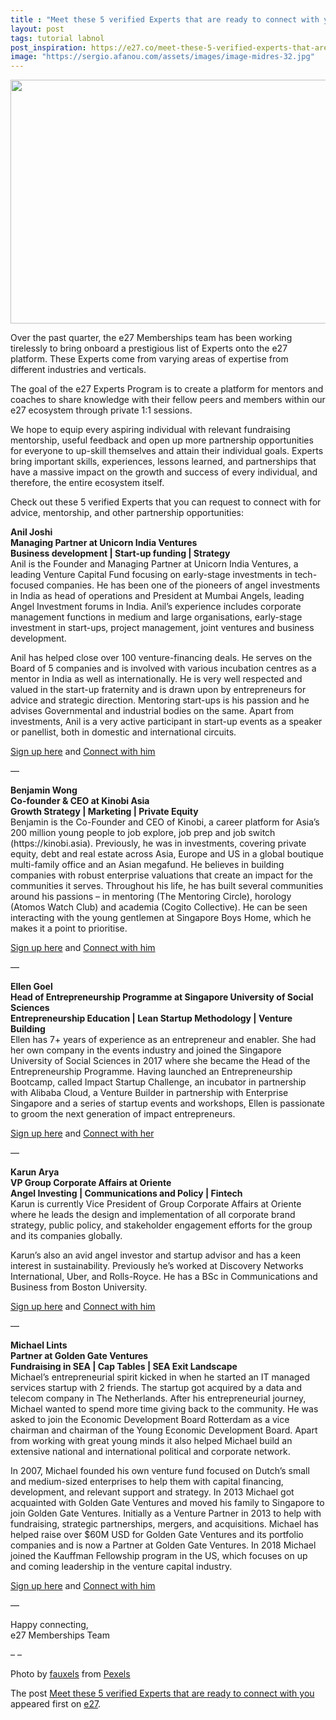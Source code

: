 ```yaml
---
title : "Meet these 5 verified Experts that are ready to connect with you"
layout: post
tags: tutorial labnol
post_inspiration: https://e27.co/meet-these-5-verified-experts-that-are-ready-to-connect-with-you-20210405/
image: "https://sergio.afanou.com/assets/images/image-midres-32.jpg"
---
```


<img loading="lazy" class="size-full wp-image-413222 aligncenter" src="https://e27.co/wp-content/uploads/2021/04/Experts-Program.png" alt="" width="690" height="390" />
<p>Over the past quarter, the e27 Memberships team has been working tirelessly to bring onboard a prestigious list of Experts onto the e27 platform. These Experts come from varying areas of expertise from different industries and verticals.</p>
<p>The goal of the e27 Experts Program is to create a platform for mentors and coaches to share knowledge with their fellow peers and members within our e27 ecosystem through private 1:1 sessions.</p>
<p>We hope to equip every aspiring individual with relevant fundraising mentorship, useful feedback and open up more partnership opportunities for everyone to up-skill themselves and attain their individual goals. Experts bring important skills, experiences, lessons learned, and partnerships that have a massive impact on the growth and success of every individual, and therefore, the entire ecosystem itself.</p>
<p>Check out these 5 verified Experts that you can request to connect with for advice, mentorship, and other partnership opportunities:</p>
<p><b>Anil Joshi<br />
Managing Partner at Unicorn India Ventures<br />
Business development | Start-up funding | Strategy</b><br />
Anil is the Founder and Managing Partner at Unicorn India Ventures, a leading Venture Capital Fund focusing on early-stage investments in tech-focused companies. He has been one of the pioneers of angel investments in India as head of operations and President at Mumbai Angels, leading Angel Investment forums in India. Anil’s experience includes corporate management functions in medium and large organisations, early-stage investment in start-ups, project management, joint ventures and business development.</p>
<p>Anil has helped close over 100 venture-financing deals. He serves on the Board of 5 companies and is involved with various incubation centres as a mentor in India as well as internationally. He is very well respected and valued in the start-up fraternity and is drawn upon by entrepreneurs for advice and strategic direction. Mentoring start-ups is his passion and he advises Governmental and industrial bodies on the same. Apart from investments, Anil is a very active participant in start-up events as a speaker or panellist, both in domestic and international circuits.</p>
<p><a rel="follow" rel="follow" rel="follow" rel="follow" rel="follow" href="https://e27.co/membership/?joinpro=1">Sign up here</a> and <a rel="follow" href="https://e27.co/user/anil.joshi/">Connect with him</a></p>
<p>&#8212;</p>
<p><b>Benjamin Wong<br />
Co-founder &amp; CEO at Kinobi Asia<br />
Growth Strategy | Marketing | Private Equity</b><br />
Benjamin is the Co-Founder and CEO of Kinobi, a career platform for Asia&#8217;s 200 million young people to job explore, job prep and job switch (https://kinobi.asia). Previously, he was in investments, covering private equity, debt and real estate across Asia, Europe and US in a global boutique multi-family office and an Asian megafund. He believes in building companies with robust enterprise valuations that create an impact for the communities it serves. Throughout his life, he has built several communities around his passions &#8211; in mentoring (The Mentoring Circle), horology (Atomos Watch Club) and academia (Cogito Collective). He can be seen interacting with the young gentlemen at Singapore Boys Home, which he makes it a point to prioritise.</p>
<p><a rel="follow" rel="follow" rel="follow" rel="follow" rel="follow" href="https://e27.co/membership/?joinpro=1">Sign up here</a> and <a rel="follow" href="https://e27.co/user/benjamin.wong.2">Connect with him</a></p>
<p>&#8212;</p>
<p><b>Ellen Goel<br />
Head of Entrepreneurship Programme at Singapore University of Social Sciences<br />
Entrepreneurship Education | Lean Startup Methodology | Venture Building</b><br />
Ellen has 7+ years of experience as an entrepreneur and enabler. She had her own company in the events industry and joined the Singapore University of Social Sciences in 2017 where she became the Head of the Entrepreneurship Programme. Having launched an Entrepreneurship Bootcamp, called Impact Startup Challenge, an incubator in partnership with Alibaba Cloud, a Venture Builder in partnership with Enterprise Singapore and a series of startup events and workshops, Ellen is passionate to groom the next generation of impact entrepreneurs.</p>
<p><a rel="follow" rel="follow" rel="follow" rel="follow" rel="follow" href="https://e27.co/membership/?joinpro=1">Sign up here</a> and <a rel="follow" href="https://e27.co/user/ellen-goel">Connect with her</a></p>
<p>&#8212;</p>
<p><b>Karun Arya<br />
VP Group Corporate Affairs at Oriente<br />
Angel Investing | Communications and Policy | Fintech</b><br />
Karun is currently Vice President of Group Corporate Affairs at Oriente where he leads the design and implementation of all corporate brand strategy, public policy, and stakeholder engagement efforts for the group and its companies globally.</p>
<p>Karun&#8217;s also an avid angel investor and startup advisor and has a keen interest in sustainability. Previously he&#8217;s worked at Discovery Networks International, Uber, and Rolls-Royce. He has a BSc in Communications and Business from Boston University.</p>
<p><a rel="follow" rel="follow" rel="follow" rel="follow" rel="follow" href="https://e27.co/membership/?joinpro=1">Sign up here</a> and <a rel="follow" href="https://e27.co/karunarya/">Connect with him</a></p>
<p>&#8212;</p>
<p><b>Michael Lints<br />
Partner at Golden Gate Ventures<br />
Fundraising in SEA | Cap Tables | SEA Exit Landscape</b><br />
Michael’s entrepreneurial spirit kicked in when he started an IT managed services startup with 2 friends. The startup got acquired by a data and telecom company in The Netherlands. After his entrepreneurial journey, Michael wanted to spend more time giving back to the community. He was asked to join the Economic Development Board Rotterdam as a vice chairman and chairman of the Young Economic Development Board. Apart from working with great young minds it also helped Michael build an extensive national and international political and corporate network.</p>
<p>In 2007, Michael founded his own venture fund focused on Dutch’s small and medium-sized enterprises to help them with capital financing, development, and relevant support and strategy. In 2013 Michael got acquainted with Golden Gate Ventures and moved his family to Singapore to join Golden Gate Ventures. Initially as a Venture Partner in 2013 to help with fundraising, strategic partnerships, mergers, and acquisitions. Michael has helped raise over $60M USD for Golden Gate Ventures and its portfolio companies and is now a Partner at Golden Gate Ventures. In 2018 Michael joined the Kauffman Fellowship program in the US, which focuses on up and coming leadership in the venture capital industry.</p>
<p><a rel="follow" rel="follow" rel="follow" rel="follow" rel="follow" href="https://e27.co/membership/?joinpro=1">Sign up here</a> and <a rel="follow" href="https://e27.co/user/michael-lints/">Connect with him</a></p>
<p>&#8212;</p>
<p>Happy connecting,<br />
e27 Memberships Team</p>
<p>&#8211; &#8211;</p>
<p>Photo by <a rel="follow" href="https://www.pexels.com/@fauxels?utm_content=attributionCopyText&amp;utm_medium=referral&amp;utm_source=pexels">fauxels</a> from <a rel="follow" href="https://www.pexels.com/photo/photo-of-people-doing-handshakes-3184416/?utm_content=attributionCopyText&amp;utm_medium=referral&amp;utm_source=pexels">Pexels</a></p>
<p>The post <a rel="nofollow" href="https://e27.co/meet-these-5-verified-experts-that-are-ready-to-connect-with-you-20210405/">Meet these 5 verified Experts that are ready to connect with you</a> appeared first on <a rel="nofollow" href="https://e27.co">e27</a>.</p>
